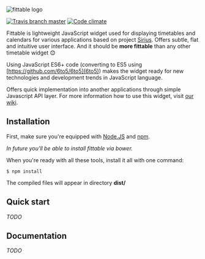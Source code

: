 ![fittable logo](http://i.imgur.com/qPv0VRS.png)

[![Travis branch master](https://img.shields.io/travis/cvut/fittable/master.svg?style=flat-square)](https://travis-ci.org/cvut/fittable)
[![Code climate](https://img.shields.io/codeclimate/github/cvut/fittable.svg?style=flat-square)](https://codeclimate.com/github/cvut/fittable)

Fittable is lightweight JavaScript widget used for displaying timetables and calendars for various applications based on project [Sirius](http://github.com/cvut/sirius). Offers subtle, flat and intuitive user interface. And it should be **more fittable** than any other timetable widget :blush:

Using JavaScript ES6+ code (converting to ES5 using [https://github.com/6to5/6to5](6to5)) makes the widget ready for new technologies and development trends in JavaScript language.

Offers quick implementation into another applications through simple Javascript API layer. For more information how to use this widget, visit [our wiki](#).

## Installation

First, make sure you're equipped with [Node.JS](http://www.nodejs.org) and [npm](http://www.npmjs.com).

*In future you'll be able to install fittable via bower.*

When you're ready with all these tools, install it all with one command:

```
$ npm install
```

The compiled files will appear in directory **dist/**

## Quick start

*TODO*

## Documentation
  
*TODO*
